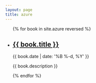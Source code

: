 ```yaml
---
layout: page
title: azure
---
```


<ul class="post-list">
{% for book in site.azure reversed %}
    <li>
        <h2><a class="post-title" href="{{ book.url | prepend: site.baseurl }}">{{ book.title }}</a></h2>
        <p class="post-meta">{{ book.date | date: '%B %-d, %Y' }}</p>
        <p>{{ book.description }}</p>
      </li>
{% endfor %}
</ul>


